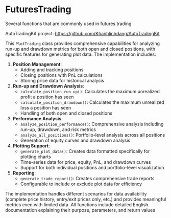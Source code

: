 # FuturesTrading

Several functions that are commonly used in futures trading

AutoTradingKit project: https://github.com/Khanhlinhdang/AutoTradingKit


This `PlotTrading` class provides  comprehensive capabilities for analyzing run-up and drawdown metrics for  both open and closed positions, with specific features for generating  plot data. The implementation includes:

1. **Position Management**:
   * Adding and tracking positions
   * Closing positions with PnL calculations
   * Storing price data for historical analysis
2. **Run-up and Drawdown Analysis**:
   * `calculate_position_run_up()`: Calculates the maximum unrealized profit a position has seen
   * `calculate_position_drawdown()`: Calculates the maximum unrealized loss a position has seen
   * Handling of both open and closed positions
3. **Performance Analysis**:
   * `analyze_position_performance()`: Comprehensive analysis including run-up, drawdown, and risk metrics
   * `analyze_all_positions()`: Portfolio-level analysis across all positions
   * Generation of equity curves and drawdown analysis
4. **Plotting Support**:
   * `generate_plot_data()`: Creates data formatted specifically for plotting charts
   * Time-series data for price, equity, PnL, and drawdown curves
   * Support for both individual positions and portfolio-level visualization
5. **Reporting**:
   * `generate_trade_report()`: Creates comprehensive trade reports
   * Configurable to include or exclude plot data for efficiency

The implementation handles different scenarios for data availability  (complete price history, entry/exit prices only, etc.) and provides  meaningful metrics even with limited data. All functions include  detailed English documentation explaining their purpose, parameters, and  return values
